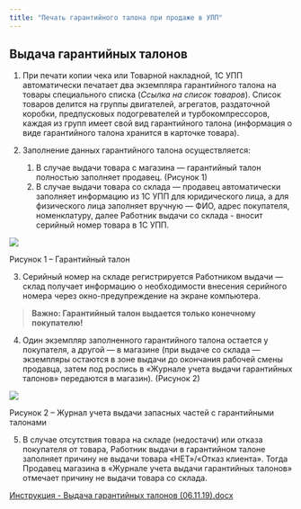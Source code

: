 ```yaml
---
title: "Печать гарантийного талона при продаже в УПП"
---
```


## Выдача гарантийных талонов

1.  При печати копии чека или Товарной накладной, 1С УПП автоматически печатает два экземпляра гарантийного талона на товары специального списка (_Ссылка на список товаров_). Список товаров делится на группы двигателей, агрегатов, раздаточной коробки, предпусковых подогревателей и турбокомпрессоров, каждая из групп имеет свой вид гарантийного талона (информация о виде гарантийного талона хранится в карточке товара).

2.  Заполнение данных гарантийного талона осуществляется:
   
    1.  В случае выдачи товара с магазина — гарантийный талон полностью заполняет продавец. (Рисунок 1)   
    2.  В случае выдачи товара со склада — продавец автоматически заполняет информацию из 1С УПП для юридического лица, а для физического лица заполняет вручную — ФИО, адрес покупателя, номенклатуру, далее Работник выдачи со склада - вносит серийный номер товара в 1С УПП.

![](_attach/lu224723662d7_tmp_83cfeca9ed57a8c8.png)

Рисунок 1 – Гарантийный талон

3.  Серийный номер на складе регистрируется Работником выдачи — склад получает информацию о необходимости внесения серийного номера через окно-предупреждение на экране компьютера.   

> **Важно: Гарантийный талон выдается только конечному покупателю!**

4.  Один экземпляр заполненного гарантийного талона остается у покупателя, а другой — в магазине (при выдаче со склада — экземпляры остаются в зоне выдачи до окончания рабочей смены продавца, затем под роспись в «Журнале учета выдачи гарантийных талонов» передаются в магазин). (Рисунок 2)   

![](_attach/lu224723662d7_tmp_4bde33abe226b146.png)

Рисунок 2 – Журнал учета выдачи запасных частей с гарантийными талонами

5.  В случае отсутствия товара на складе (недостачи) или отказа покупателя от товара, Работник выдачи в гарантийном талоне заполняет причину не выдачи товара «НЕТ»/«Отказ клиента». Тогда Продавец магазина в «Журнале учета выдачи гарантийных талонов» отмечает причину не выдачи товара со склада.

[Инструкция - Выдача гарантийных талонов (06.11.19).docx](_attach/Инструкция%20-%20Выдача%20гарантийных%20талонов%20(06.11.19).docx)